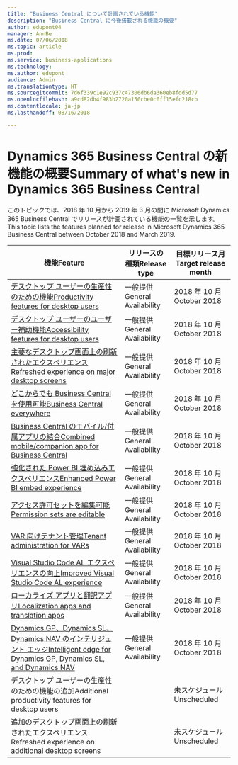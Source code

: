 ```yaml
---
title: "Business Central について計画されている機能"
description: "Business Central に今後搭載される機能の概要"
author: edupont04
manager: AnnBe
ms.date: 07/06/2018
ms.topic: article
ms.prod: 
ms.service: business-applications
ms.technology: 
ms.author: edupont
audience: Admin
ms.translationtype: HT
ms.sourcegitcommit: 7d6f339c1e92c937c47306db6da360eb8fdd5d77
ms.openlocfilehash: a9cd82db4f983b2720a150cbe0c0ff15efc218cb
ms.contentlocale: ja-jp
ms.lasthandoff: 08/16/2018

---
```

# <a name="summary-of-whats-new-in-dynamics-365-business-central"></a><span data-ttu-id="6146e-103">Dynamics 365 Business Central の新機能の概要</span><span class="sxs-lookup"><span data-stu-id="6146e-103">Summary of what's new in Dynamics 365 Business Central</span></span>

<span data-ttu-id="6146e-104">このトピックでは、2018 年 10 月から 2019 年 3 月の間に Microsoft Dynamics 365 Business Central でリリースが計画されている機能の一覧を示します。</span><span class="sxs-lookup"><span data-stu-id="6146e-104">This topic lists the features planned for release in Microsoft Dynamics 365 Business Central between October 2018 and March 2019.</span></span>



| <span data-ttu-id="6146e-105">機能</span><span class="sxs-lookup"><span data-stu-id="6146e-105">Feature</span></span> | <span data-ttu-id="6146e-106">リリースの種類</span><span class="sxs-lookup"><span data-stu-id="6146e-106">Release type</span></span>  |<span data-ttu-id="6146e-107">目標リリース月</span><span class="sxs-lookup"><span data-stu-id="6146e-107">Target release month</span></span> |
|------------|----------|-------------|
| [<span data-ttu-id="6146e-108">デスクトップ ユーザーの生産性のための機能</span><span class="sxs-lookup"><span data-stu-id="6146e-108">Productivity features for desktop users</span></span>](high-productivity-user-experience.md) | <span data-ttu-id="6146e-109">一般提供</span><span class="sxs-lookup"><span data-stu-id="6146e-109">General Availability</span></span> |      <span data-ttu-id="6146e-110">2018 年 10 月</span><span class="sxs-lookup"><span data-stu-id="6146e-110">October 2018</span></span>  |
| [<span data-ttu-id="6146e-111">デスクトップ ユーザーのユーザー補助機能</span><span class="sxs-lookup"><span data-stu-id="6146e-111">Accessibility features for desktop users</span></span>](/business-applications-release-notes/october18/dynamics365-business-central/high-productivity-user-experience#accessibility) |  <span data-ttu-id="6146e-112">一般提供</span><span class="sxs-lookup"><span data-stu-id="6146e-112">General Availability</span></span> |       <span data-ttu-id="6146e-113">2018 年 10 月</span><span class="sxs-lookup"><span data-stu-id="6146e-113">October 2018</span></span>  |
| [<span data-ttu-id="6146e-114">主要なデスクトップ画面上の刷新されたエクスペリエンス</span><span class="sxs-lookup"><span data-stu-id="6146e-114">Refreshed experience on major desktop screens</span></span>](/business-applications-release-notes/october18/dynamics365-business-central/high-productivity-user-experience#refreshed-desktop-experience) |  <span data-ttu-id="6146e-115">一般提供</span><span class="sxs-lookup"><span data-stu-id="6146e-115">General Availability</span></span> |        <span data-ttu-id="6146e-116">2018 年 10 月</span><span class="sxs-lookup"><span data-stu-id="6146e-116">October 2018</span></span>  |
| [<span data-ttu-id="6146e-117">どこからでも Business Central を使用可能</span><span class="sxs-lookup"><span data-stu-id="6146e-117">Business Central everywhere</span></span>](business-central-everywhere.md)|  <span data-ttu-id="6146e-118">一般提供</span><span class="sxs-lookup"><span data-stu-id="6146e-118">General Availability</span></span>  |       <span data-ttu-id="6146e-119">2018 年 10 月</span><span class="sxs-lookup"><span data-stu-id="6146e-119">October 2018</span></span>  |
| [<span data-ttu-id="6146e-120">Business Central のモバイル/付属アプリの結合</span><span class="sxs-lookup"><span data-stu-id="6146e-120">Combined mobile/companion app for Business Central</span></span>](/business-applications-release-notes/october18/dynamics365-business-central/high-productivity-user-experience#access-from-anywhere) |  <span data-ttu-id="6146e-121">一般提供</span><span class="sxs-lookup"><span data-stu-id="6146e-121">General Availability</span></span> |      <span data-ttu-id="6146e-122">2018 年 10 月</span><span class="sxs-lookup"><span data-stu-id="6146e-122">October 2018</span></span>    |
| [<span data-ttu-id="6146e-123">強化された Power BI 埋め込みエクスペリエンス</span><span class="sxs-lookup"><span data-stu-id="6146e-123">Enhanced Power BI embed experience</span></span>](enhanced-power-bi-embed-experience.md)  | <span data-ttu-id="6146e-124">一般提供</span><span class="sxs-lookup"><span data-stu-id="6146e-124">General Availability</span></span>    |      <span data-ttu-id="6146e-125">2018 年 10 月</span><span class="sxs-lookup"><span data-stu-id="6146e-125">October 2018</span></span>   |
| [<span data-ttu-id="6146e-126">アクセス許可セットを編集可能</span><span class="sxs-lookup"><span data-stu-id="6146e-126">Permission sets are editable</span></span>](editablepermissionsets.md)  | <span data-ttu-id="6146e-127">一般提供</span><span class="sxs-lookup"><span data-stu-id="6146e-127">General Availability</span></span>    |      <span data-ttu-id="6146e-128">2018 年 10 月</span><span class="sxs-lookup"><span data-stu-id="6146e-128">October 2018</span></span>   |
| [<span data-ttu-id="6146e-129">VAR 向けテナント管理</span><span class="sxs-lookup"><span data-stu-id="6146e-129">Tenant administration for VARs</span></span>](var-tenant-administration.md)  | <span data-ttu-id="6146e-130">一般提供</span><span class="sxs-lookup"><span data-stu-id="6146e-130">General Availability</span></span>    |      <span data-ttu-id="6146e-131">2018 年 10 月</span><span class="sxs-lookup"><span data-stu-id="6146e-131">October 2018</span></span>   |
| [<span data-ttu-id="6146e-132">Visual Studio Code AL エクスペリエンスの向上</span><span class="sxs-lookup"><span data-stu-id="6146e-132">Improved Visual Studio Code AL experience</span></span>](visual-studio-code-improvements.md)  | <span data-ttu-id="6146e-133">一般提供</span><span class="sxs-lookup"><span data-stu-id="6146e-133">General Availability</span></span>    |<span data-ttu-id="6146e-134">2018 年 10 月</span><span class="sxs-lookup"><span data-stu-id="6146e-134">October 2018</span></span>   |
| [<span data-ttu-id="6146e-135">ローカライズ アプリと翻訳アプリ</span><span class="sxs-lookup"><span data-stu-id="6146e-135">Localization apps and translation apps</span></span>](localization.md)      |  <span data-ttu-id="6146e-136">一般提供</span><span class="sxs-lookup"><span data-stu-id="6146e-136">General Availability</span></span>  |       <span data-ttu-id="6146e-137">2018 年 10 月</span><span class="sxs-lookup"><span data-stu-id="6146e-137">October 2018</span></span>   |
| [<span data-ttu-id="6146e-138">Dynamics GP、Dynamics SL、Dynamics NAV のインテリジェント エッジ</span><span class="sxs-lookup"><span data-stu-id="6146e-138">Intelligent edge for Dynamics GP, Dynamics SL, and Dynamics NAV</span></span>](dynamics-intelligent-edge.md)   | <span data-ttu-id="6146e-139">一般提供</span><span class="sxs-lookup"><span data-stu-id="6146e-139">General Availability</span></span>  |       <span data-ttu-id="6146e-140">2018 年 10 月</span><span class="sxs-lookup"><span data-stu-id="6146e-140">October 2018</span></span>|
| <span data-ttu-id="6146e-141">デスクトップ ユーザーの生産性のための機能の追加</span><span class="sxs-lookup"><span data-stu-id="6146e-141">Additional productivity features for desktop users</span></span> |           |<span data-ttu-id="6146e-142">未スケジュール</span><span class="sxs-lookup"><span data-stu-id="6146e-142">Unscheduled</span></span> |
| <span data-ttu-id="6146e-143">追加のデスクトップ画面上の刷新されたエクスペリエンス</span><span class="sxs-lookup"><span data-stu-id="6146e-143">Refreshed experience on additional desktop screens</span></span> |           |<span data-ttu-id="6146e-144">未スケジュール</span><span class="sxs-lookup"><span data-stu-id="6146e-144">Unscheduled</span></span> |

